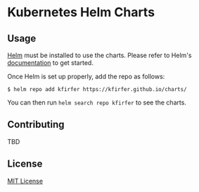 # Kubernetes Helm Charts

## Usage

[Helm](https://helm.sh) must be installed to use the charts.
Please refer to Helm's [documentation](https://helm.sh/docs/) to get started.

Once Helm is set up properly, add the repo as follows:

```console
$ helm repo add kfirfer https://kfirfer.github.io/charts/
```

You can then run `helm search repo kfirfer` to see the charts.

## Contributing

TBD

## License

[MIT License](./LICENSE)

